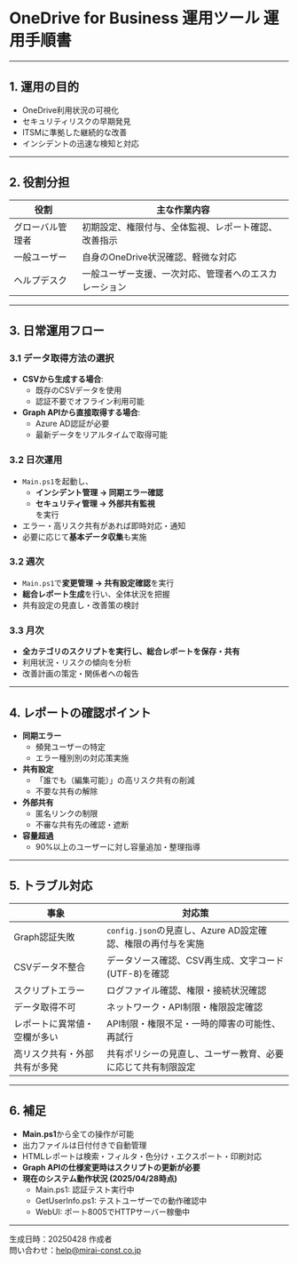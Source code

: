 # OneDrive for Business 運用ツール 運用手順書

---

## 1. 運用の目的

- OneDrive利用状況の可視化  
- セキュリティリスクの早期発見  
- ITSMに準拠した継続的な改善  
- インシデントの迅速な検知と対応

---

## 2. 役割分担

| 役割             | 主な作業内容                                         |
|------------------|----------------------------------------------------|
| グローバル管理者 | 初期設定、権限付与、全体監視、レポート確認、改善指示 |
| 一般ユーザー     | 自身のOneDrive状況確認、軽微な対応                   |
| ヘルプデスク     | 一般ユーザー支援、一次対応、管理者へのエスカレーション |

---

## 3. 日常運用フロー

### 3.1 データ取得方法の選択
- **CSVから生成する場合**:
  - 既存のCSVデータを使用
  - 認証不要でオフライン利用可能
- **Graph APIから直接取得する場合**:
  - Azure AD認証が必要
  - 最新データをリアルタイムで取得可能

### 3.2 日次運用

- `Main.ps1`を起動し、  
  - **インシデント管理 → 同期エラー確認**  
  - **セキュリティ管理 → 外部共有監視**  
  を実行
- エラー・高リスク共有があれば即時対応・通知
- 必要に応じて**基本データ収集**も実施

### 3.2 週次

- `Main.ps1`で**変更管理 → 共有設定確認**を実行
- **総合レポート生成**を行い、全体状況を把握
- 共有設定の見直し・改善策の検討

### 3.3 月次

- **全カテゴリのスクリプトを実行し、総合レポートを保存・共有**
- 利用状況・リスクの傾向を分析
- 改善計画の策定・関係者への報告

---

## 4. レポートの確認ポイント

- **同期エラー**  
  - 頻発ユーザーの特定  
  - エラー種別別の対応策実施
- **共有設定**  
  - 「誰でも（編集可能）」の高リスク共有の削減  
  - 不要な共有の解除
- **外部共有**  
  - 匿名リンクの制限  
  - 不審な共有先の確認・遮断
- **容量超過**  
  - 90%以上のユーザーに対し容量追加・整理指導

---

## 5. トラブル対応

| 事象                           | 対応策                                                         |
|--------------------------------|----------------------------------------------------------------|
| Graph認証失敗                  | `config.json`の見直し、Azure AD設定確認、権限の再付与を実施   |
| CSVデータ不整合                | データソース確認、CSV再生成、文字コード(UTF-8)を確認          |
| スクリプトエラー               | ログファイル確認、権限・接続状況確認                           |
| データ取得不可                 | ネットワーク・API制限・権限設定確認                            |
| レポートに異常値・空欄が多い   | API制限・権限不足・一時的障害の可能性、再試行                  |
| 高リスク共有・外部共有が多発   | 共有ポリシーの見直し、ユーザー教育、必要に応じて共有制限設定   |

---

## 6. 補足

- **Main.ps1**から全ての操作が可能  
- 出力ファイルは日付付きで自動管理  
- HTMLレポートは検索・フィルタ・色分け・エクスポート・印刷対応  
- **Graph APIの仕様変更時はスクリプトの更新が必要**
- **現在のシステム動作状況 (2025/04/28時点)**
  - Main.ps1: 認証テスト実行中
  - GetUserInfo.ps1: テストユーザーでの動作確認中
  - WebUI: ポート8005でHTTPサーバー稼働中

---

生成日時：20250428
作成者  
問い合わせ：help@mirai-const.co.jp
